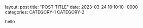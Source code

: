layout: post
title: "POST-TITLE"
date: 2023-03-24 10:10:10 -0000
categories: CATEGORY-1 CATEGORY-2


hello
